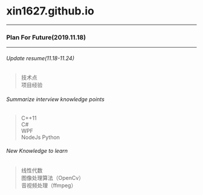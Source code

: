 # xin1627.github.io
---------------------
### Plan For Future(2019.11.18)
---

###### Update resume(11.18-11.24)
> 技术点  
> 项目经验  

###### Summarize interview knowledge points
> C++11  
> C#  
> WPF  
NodeJs
Python

###### New Knowledge to learn
> 线性代数  
> 图像处理算法（OpenCv）  
> 音视频处理（ffmpeg）
